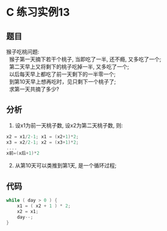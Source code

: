 <!--
  - File Name README.md
  - Version 1.0
  - Author aaron
  - Email wzj020109@163.com
  - Created Time 2022-01-09
-->


# C 练习实例13

## 题目

猴子吃桃问题: <br>
&nbsp;&nbsp;猴子第一天摘下若干个桃子, 当即吃了一半, 还不瘾, 又多吃了一个; <br>
&nbsp;&nbsp;第二天早上又将剩下的桃子吃掉一半, 又多吃了一个; <br>
&nbsp;&nbsp;以后每天早上都吃了前一天剩下的一半零一个; <br>
&nbsp;&nbsp;到第10天早上想再吃时，见只剩下一个桃子了; <br>
&nbsp;&nbsp;求第一天共摘了多少?

## 分析

1. 设x1为前一天桃子数, 设x2为第二天桃子数, 则:
```c
x2 = x1/2-1; x1 = (x2+1)*2;
x3 = x2/2-1; x2 = (x3+1)*2;
....
x前=(x后+1)*2
```
2.  从第10天可以类推到第1天, 是一个循环过程;


## 代码

```c
while ( day > 0 ) {
    x1 = ( x2 + 1 ) * 2;
    x2 = x1;
    day--;
}
```

